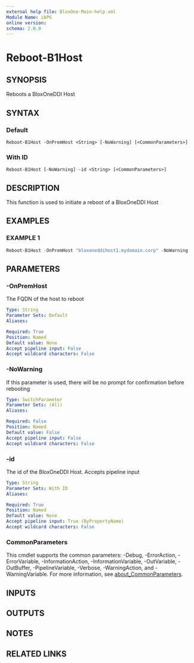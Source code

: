 ```yaml
---
external help file: BloxOne-Main-help.xml
Module Name: ibPS
online version:
schema: 2.0.0
---
```


# Reboot-B1Host

## SYNOPSIS
Reboots a BloxOneDDI Host

## SYNTAX

### Default
```
Reboot-B1Host -OnPremHost <String> [-NoWarning] [<CommonParameters>]
```

### With ID
```
Reboot-B1Host [-NoWarning] -id <String> [<CommonParameters>]
```

## DESCRIPTION
This function is used to initiate a reboot of a BloxOneDDI Host

## EXAMPLES

### EXAMPLE 1
```powershell
Reboot-B1Host -OnPremHost "bloxoneddihost1.mydomain.corp" -NoWarning
```

## PARAMETERS

### -OnPremHost
The FQDN of the host to reboot

```yaml
Type: String
Parameter Sets: Default
Aliases:

Required: True
Position: Named
Default value: None
Accept pipeline input: False
Accept wildcard characters: False
```

### -NoWarning
If this parameter is used, there will be no prompt for confirmation before rebooting

```yaml
Type: SwitchParameter
Parameter Sets: (All)
Aliases:

Required: False
Position: Named
Default value: False
Accept pipeline input: False
Accept wildcard characters: False
```

### -id
The id of the BloxOneDDI Host.
Accepts pipeline input

```yaml
Type: String
Parameter Sets: With ID
Aliases:

Required: True
Position: Named
Default value: None
Accept pipeline input: True (ByPropertyName)
Accept wildcard characters: False
```

### CommonParameters
This cmdlet supports the common parameters: -Debug, -ErrorAction, -ErrorVariable, -InformationAction, -InformationVariable, -OutVariable, -OutBuffer, -PipelineVariable, -Verbose, -WarningAction, and -WarningVariable. For more information, see [about_CommonParameters](http://go.microsoft.com/fwlink/?LinkID=113216).

## INPUTS

## OUTPUTS

## NOTES

## RELATED LINKS
